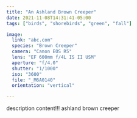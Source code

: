 ```yaml
---
title: "An Ashland Brown Creeper"
date: 2021-11-08T14:31:41-05:00
tags: ["birds", "shorebirds", "green", "fall"]

image:
  link: "abc.com"
  species: "Brown Creeper"
  camera: "Canon EOS R5"
  lens: "EF 600mm f/4L IS II USM"
  aperture: "f/4.0"
  shutter: "1/1000"
  iso: "3600"
  file: "_M6A0140"
  orientation: "vertical"

---
```


description content!!!
ashland brown creeper